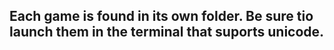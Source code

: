 ## Each game is found in its own folder. Be sure tio launch them in the terminal that suports unicode.
